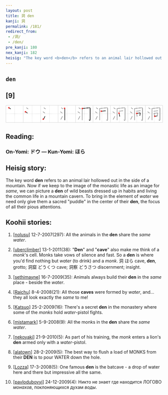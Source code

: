 ```yaml
---
layout: post
title: 洞 den
kanji: 洞
permalink: /181/
redirect_from:
 - /洞/
 - /den/
pre_kanji: 180
nex_kanji: 182
heisig: "The key word <b>den</b> refers to an animal lair hollowed out in the side of a mountain. Now if we keep to the image of the monastic life as an image for <i>same</i>, we can picture a <b>den</b> of wild beasts dressed up in habits and living the common life in a mountain cavern. To bring in the element of <i>water</i> we need only give them a sacred &quot;puddle&quot; in the center of their <b>den</b>, the focus of all their pious attentions."
---
```


## `den`

## [9]

<div class="stroke"><img src="../images/E6B49E.png" /></div>

## Reading:

### On-Yomi: ドウ &mdash; Kun-Yomi: ほら

## Heisig story:

The key word <b>den</b> refers to an animal lair hollowed out in the side of a mountain. Now if we keep to the image of the monastic life as an image for <i>same</i>, we can picture a <b>den</b> of wild beasts dressed up in habits and living the common life in a mountain cavern. To bring in the element of <i>water</i> we need only give them a sacred &quot;puddle&quot; in the center of their <b>den</b>, the focus of all their pious attentions.

## Koohii stories:

1) [<a href="http://kanji.koohii.com/profile/nolusu">nolusu</a>] 12-7-2007(297): All the animals in the<strong> den</strong> share the <em>same</em> <em>water</em>.

2) [<a href="http://kanji.koohii.com/profile/uberclimber">uberclimber</a>] 13-1-2011(38): &quot;<strong>Den</strong>&quot; and &quot;<strong>cave</strong>&quot; also make me think of a <em>monk</em>&#039;s cell. Monks take vows of silence and fast. So a <strong>den</strong> is where you&#039;d find nothing but <em>water</em> (to drink) and a <em>monk</em>. 洞 ほら cave,<strong> den</strong>, grotto; 洞窟 どうくつ cave; 洞察 どうさつ discernment; insight.

3) [<a href="http://kanji.koohii.com/profile/sethimayne">sethimayne</a>] 16-7-2009(35): Animals always build their<strong> den</strong> in the <em>same</em> place - beside the <em>water</em>.

4) [<a href="http://kanji.koohii.com/profile/Raichu">Raichu</a>] 8-4-2008(21): All those <strong>caves</strong> were formed by <em>water</em>, and... they all look exactly the <em>same</em> to me!

5) [<a href="http://kanji.koohii.com/profile/Katsuo">Katsuo</a>] 25-2-2009(16): There&#039;s a secret<strong> den</strong> in the monastery where some of the <em>monks</em> hold <em>water</em>-pistol fights.

6) [<a href="http://kanji.koohii.com/profile/mistamark">mistamark</a>] 5-9-2008(9): All the monks in the<strong> den</strong> share the <em>same</em> <em>water</em>.

7) [<a href="http://kanji.koohii.com/profile/nekoyaki">nekoyaki</a>] 21-9-2010(5): As part of his training, the <em>monk</em> enters a lion&#039;s<strong> den</strong> armed only with a <em>water</em>-pistol.

8) [<a href="http://kanji.koohii.com/profile/alatown">alatown</a>] 28-2-2009(5): The best way to flush a load of MONKS from their<strong> DEN</strong> is to pour WATER down the hole.

9) [<a href="http://kanji.koohii.com/profile/Lozza">Lozza</a>] 17-3-2008(5): One famous<strong> den</strong> is the batcave - a drop of water here and there but impressive all the same.

10) [<a href="http://kanji.koohii.com/profile/pavlodubovyi">pavlodubovyi</a>] 24-12-2009(4): Никто не знает где находится ЛОГОВО <em>монахов</em>, поклоняющихся духам <em>воды</em>.
